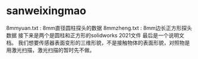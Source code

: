 # sanweixingmao
8mmyuan.txt : 8mm直径圆柱探头的数据
8mmzheng.txt : 8mm边长正方形探头数据
接下来是两个是圆柱和正方形的solidworks 2021文件
最后是一个说明文档。
我们想要传感器表面变形的三维形貌，不是接触物体的表面形貌，对照物是用激光扫描，激光扫描的暂时先不做。
